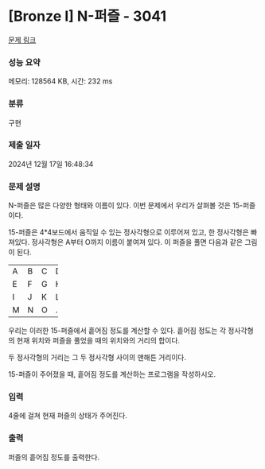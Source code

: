 # [Bronze I] N-퍼즐 - 3041 

[문제 링크](https://www.acmicpc.net/problem/3041) 

### 성능 요약

메모리: 128564 KB, 시간: 232 ms

### 분류

구현

### 제출 일자

2024년 12월 17일 16:48:34

### 문제 설명

<p>N-퍼즐은 많은 다양한 형태와 이름이 있다. 이번 문제에서 우리가 살펴볼 것은 15-퍼즐이다.</p>

<p>15-퍼즐은 4*4보드에서 움직일 수 있는 정사각형으로 이루어져 있고, 한 정사각형은 빠져있다. 정사각형은 A부터 O까지 이름이 붙여져 있다. 이 퍼즐을 풀면 다음과 같은 그림이 된다.</p>

<table class="table table-bordered" style="width:100px">
	<tbody>
		<tr>
			<td>A</td>
			<td>B</td>
			<td>C</td>
			<td>D</td>
		</tr>
		<tr>
			<td>E</td>
			<td>F</td>
			<td>G</td>
			<td>H</td>
		</tr>
		<tr>
			<td>I</td>
			<td>J</td>
			<td>K</td>
			<td>L</td>
		</tr>
		<tr>
			<td>M</td>
			<td>N</td>
			<td>O</td>
			<td>.</td>
		</tr>
	</tbody>
</table>

<p>우리는 이러한 15-퍼즐에서 흩어짐 정도를 계산할 수 있다. 흩어짐 정도는 각 정사각형의 현재 위치와 퍼즐을 풀었을 때의 위치와의 거리의 합이다.</p>

<p>두 정사각형의 거리는 그 두 정사각형 사이의 맨해튼 거리이다.</p>

<p>15-퍼즐이 주어졌을 때, 흩어짐 정도를 계산하는 프로그램을 작성하시오.</p>

### 입력 

 <p>4줄에 걸쳐 현재 퍼즐의 상태가 주어진다.</p>

### 출력 

 <p>퍼즐의 흩어짐 정도를 출력한다.</p>

